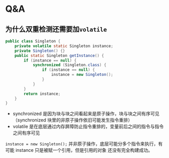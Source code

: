 # Q&A

## 为什么双重检测还需要加`volatile`

```Java
public class Singleton {
    private volatile static Singleton instance;
    private Singleton() {}
    public static Singleton getInstance() {
        if (instance == null) {
            synchronized (Singleton.class) {
                if (instance == null) {
                    instance = new Singleton();
                }
            }
        }
        return instance;
    }
}
```

- synchronized 是因为块与块之间看起来是原子操作，块与块之间有序可见（synchronized 块里的非原子操作依旧可能发生指令重排）
- volatile 是在底层通过内存屏障防止指令重排的，变量前后之间的指令与指令之间有序可见

`instance = new Singleton();` 并非原子操作，底层可能分多个指令来执行，有可能 instance 只是被赋一个引用，但是引用的对象
还没有完全构建成功。
